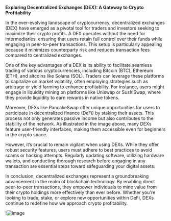 **Exploring Decentralized Exchanges (DEX): A Gateway to Crypto Profitability**

In the ever-evolving landscape of cryptocurrency, decentralized exchanges (DEX) have emerged as a pivotal tool for traders and investors seeking to maximize their crypto profits. A DEX operates without the need for intermediaries, ensuring that users retain full control over their funds while engaging in peer-to-peer transactions. This setup is particularly appealing because it minimizes counterparty risk and reduces transaction fees compared to centralized exchanges.

One of the key advantages of a DEX is its ability to facilitate seamless trading of various cryptocurrencies, including Bitcoin (BTC), Ethereum (ETH), and altcoins like Solana (SOL). Traders can leverage these platforms to capitalize on market volatility, often employing strategies such as arbitrage or yield farming to enhance profitability. For instance, users might engage in liquidity mining on platforms like Uniswap or SushiSwap, where they provide liquidity to earn rewards in native tokens.

Moreover, DEXs like PancakeSwap offer unique opportunities for users to participate in decentralized finance (DeFi) by staking their assets. This process not only generates passive income but also contributes to the stability of the network. As illustrated in the image above, many DEXs feature user-friendly interfaces, making them accessible even for beginners in the crypto space.

However, it’s crucial to remain vigilant when using DEXs. While they offer robust security features, users must adhere to best practices to avoid scams or hacking attempts. Regularly updating software, utilizing hardware wallets, and conducting thorough research before engaging in any transaction are essential steps toward safeguarding your digital assets.

In conclusion, decentralized exchanges represent a groundbreaking advancement in the realm of blockchain technology. By enabling direct peer-to-peer transactions, they empower individuals to mine value from their crypto holdings more effectively than ever before. Whether you're looking to trade, stake, or explore new opportunities within DeFi, DEXs continue to redefine how we approach crypto profitability.

!![Image](https://github.com/user-attachments/assets/3be06921-4469-491d-bd37-5f14c53422b7)